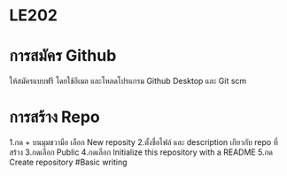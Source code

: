 # LE202
# การสมัคร Github 
ให้สมัครแบบฟรี โดยใช้อีเมล และโหลดโปรแกรม Github Desktop และ Git scm
# การสร้าง Repo
1.กด + บนมุมขวามือ เลือก New reposity
2.ตั้งชื่อไฟล์ และ description เกียวกับ repo ที่สร้าง
3.กดเลือก Public
4.กดเลือก lnitialize this repository with a README
5.กด Create repository
#Basic writing
